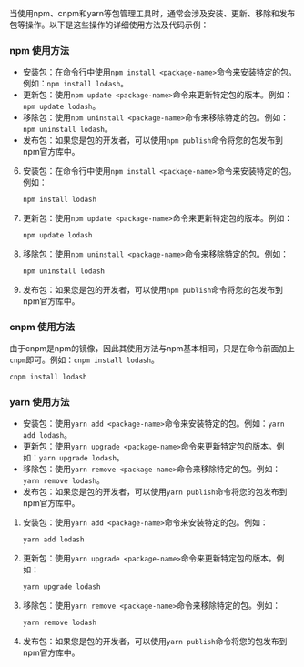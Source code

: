 当使用npm、cnpm和yarn等包管理工具时，通常会涉及安装、更新、移除和发布包等操作。以下是这些操作的详细使用方法及代码示例：

### npm 使用方法

+ 安装包：在命令行中使用`npm install <package-name>`命令来安装特定的包。例如：`npm install lodash`。
+ 更新包：使用`npm update <package-name>`命令来更新特定包的版本。例如：`npm update lodash`。
+ 移除包：使用`npm uninstall <package-name>`命令来移除特定的包。例如：`npm uninstall lodash`。
+ 发布包：如果您是包的开发者，可以使用`npm publish`命令将您的包发布到npm官方库中。

6. 安装包：在命令行中使用`npm install <package-name>`命令来安装特定的包。例如：

    ```bash
    npm install lodash
    ```

2. 更新包：使用`npm update <package-name>`命令来更新特定包的版本。例如：

    ```bash
    npm update lodash
    ```

3. 移除包：使用`npm uninstall <package-name>`命令来移除特定的包。例如：

    ```bash
    npm uninstall lodash
    ```

4. 发布包：如果您是包的开发者，可以使用`npm publish`命令将您的包发布到npm官方库中。

### cnpm 使用方法

由于cnpm是npm的镜像，因此其使用方法与npm基本相同，只是在命令前面加上`cnpm`即可。例如：`cnpm install lodash`。

```bash
cnpm install lodash
```

### yarn 使用方法

+ 安装包：使用`yarn add <package-name>`命令来安装特定的包。例如：`yarn add lodash`。
+ 更新包：使用`yarn upgrade <package-name>`命令来更新特定包的版本。例如：`yarn upgrade lodash`。
+ 移除包：使用`yarn remove <package-name>`命令来移除特定的包。例如：`yarn remove lodash`。
+ 发布包：如果您是包的开发者，可以使用`yarn publish`命令将您的包发布到npm官方库中。

1. 安装包：使用`yarn add <package-name>`命令来安装特定的包。例如：

    ```bash
    yarn add lodash
    ```

2. 更新包：使用`yarn upgrade <package-name>`命令来更新特定包的版本。例如：

    ```bash
    yarn upgrade lodash
    ```

3. 移除包：使用`yarn remove <package-name>`命令来移除特定的包。例如：

    ```bash
    yarn remove lodash
    ```

4. 发布包：如果您是包的开发者，可以使用`yarn publish`命令将您的包发布到npm官方库中。


